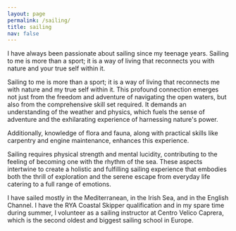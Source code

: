 ```yaml
---
layout: page
permalink: /sailing/
title: sailing
nav: false
---
```


I have always been passionate about sailing since my teenage years. Sailing to me is more than a sport; it is a way of living that reconnects you with nature and your true self within it.

Sailing to me is more than a sport; it is a way of living that reconnects me with nature and my true self within it. This profound connection emerges not just from the freedom and adventure of navigating the open waters, but also from the comprehensive skill set required. It demands an understanding of the weather and physics, which fuels the sense of adventure and the exhilarating experience of harnessing nature's power. 

Additionally, knowledge of flora and fauna, along with practical skills like carpentry and engine maintenance, enhances this experience. 

Sailing requires physical strength and mental lucidity, contributing to the feeling of becoming one with the rhythm of the sea. These aspects intertwine to create a holistic and fulfilling sailing experience that embodies both the thrill of exploration and the serene escape from everyday life catering to a full range of emotions.

I have sailed mostly in the Mediterranean, in the Irish Sea, and in the English Channel. I have the RYA Coastal Skipper qualification and in my spare time during summer, I volunteer as a sailing instructor at Centro Velico Caprera, which is the second oldest and biggest sailing school in Europe. 
